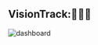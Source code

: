 <h2>VisionTrack:🚉🧹👥</h2>

![dashboard](https://github.com/09KeshavMittal/VisionTrack/assets/98329358/e32a25a6-60d9-442a-93d8-80bc0ce640e4)
